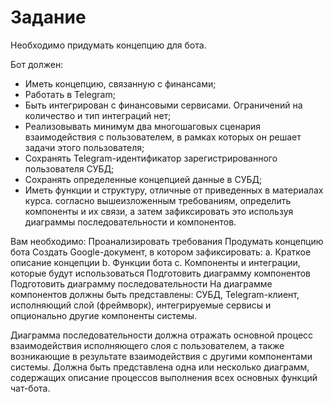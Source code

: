 # Задание
Необходимо придумать концепцию для бота.

Бот должен:
- Иметь концепцию, связанную с финансами;
- Работать в Telegram;
- Быть интегрирован с финансовыми сервисами. Ограничений на количество и тип интеграций нет;
- Реализовывать минимум два многошаговых сценария взаимодействия с пользователем, в рамках которых он решает задачи этого пользователя;
- Сохранять Telegram-идентификатор зарегистрированного пользователя СУБД;
- Сохранять определенные концепцией данные в СУБД;
- Иметь функции и структуру, отличные от приведенных в материалах курса. согласно вышеизложенным требованиям, определить компоненты и их связи, а затем зафиксировать это используя диаграммы последовательности и компонентов.


Вам необходимо:
Проанализировать требования
Продумать концепцию бота
Создать Google-документ, в котором зафиксировать:
    a. Краткое описание концепции
    b. Функции бота
    c. Компоненты и интеграции, которые будут использоваться
Подготовить диаграмму компонентов
Подготовить диаграмму последовательности
На диаграмме компонентов должны быть представлены: СУБД, Telegram-клиент, исполняющий слой (фреймворк), интегрируемые сервисы и опционально другие компоненты системы.

Диаграмма последовательности должна отражать основной процесс взаимодействия исполняющего слоя с пользователем, а также возникающие в результате взаимодействия с другими компонентами системы. Должна быть представлена одна или несколько диаграмм, содержащих описание процессов выполнения всех основных функций чат-бота.